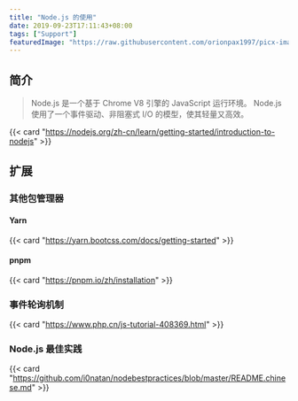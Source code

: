 ```yaml
---
title: "Node.js 的使用"
date: 2019-09-23T17:11:43+08:00
tags: ["Support"]
featuredImage: "https://raw.githubusercontent.com/orionpax1997/picx-images-hosting/master/Development/nodejs-banner.6rfb93mmq280.webp"
---
```


## 简介

> Node.js 是一个基于 Chrome V8 引擎的 JavaScript 运行环境。 Node.js 使用了一个事件驱动、非阻塞式 I/O 的模型，使其轻量又高效。

{{< card "https://nodejs.org/zh-cn/learn/getting-started/introduction-to-nodejs" >}}

## 扩展

### 其他包管理器

#### Yarn

{{< card "https://yarn.bootcss.com/docs/getting-started" >}}

#### pnpm

{{< card "https://pnpm.io/zh/installation" >}}

### 事件轮询机制

{{< card "https://www.php.cn/js-tutorial-408369.html" >}}

### Node.js 最佳实践

{{< card "https://github.com/i0natan/nodebestpractices/blob/master/README.chinese.md" >}}
